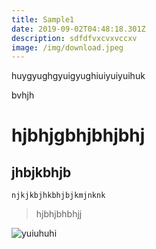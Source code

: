 ```yaml
---
title: Sample1
date: 2019-09-02T04:48:18.301Z
description: sdfdfvxcvxvccxv
image: /img/download.jpeg
---
```

huygyughgyuigyughiuiyuiyuihuk

bvhjh

# hjbhjgbhjbhjbhj

## jhbjkbhjb

```
njkjkbjhkbhjbjkmjnknk
```

> hjbhjbhbhjj

![yuiuhuhi](/img/download.jpeg "ughuihguikhk")
